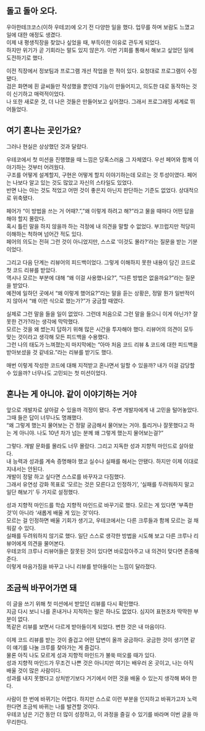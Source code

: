 ## 돌고 돌아 오다.

우아한테크코스(이하 우테코)에 오기 전 다양한 일을 했다. 업무를 하며 보람도 느꼈고 일에 대한 애정도 생겼다.  
이제 내 평생직장을 찾았나 싶었을 때, 부득이한 이유로 관두게 되었다.  
하지만 위기가 곧 기회라는 말도 있지 않은가. 이번 기회를 통해서 해보고 싶었던 일에 도전하기로 했다.  

이전 직장에서 정보팀과 프로그램 개선 작업을 한 적이 있다. 요청대로 프로그램이 수정됐다.  
검은 화면에 흰 글씨들만 작성했을 뿐인데 기능이 만들어지고, 의도한 대로 동작하는 것이 신기하고 매력적이었다.  
나 또한 새로운 것, 더 나은 것들은 만들어보고 싶어졌다. 그래서 프로그래밍 세계로 뛰어들었다.  

## 여기 혼나는 곳인가요?

그러나 현실은 상상했던 것과 달랐다.  

우테코에서 첫 미션을 진행했을 때 느낌은 당혹스러움 그 자체였다. 우선 페어와 함께 이야기하는 것부터 어려웠다.  
구조를 어떻게 설계할지, 구현은 어떻게 할지 이야기하는데 모르는 것 투성이였다. 페어는 나보다 알고 있는 것도 많았고 자신의 스타일도 있었다.  
반면 나는 아는 것도 적었고 어떤 것이 좋은지 아닌지 판단하는 기준도 없었다. 상대적으로 위축됐다.  

페어가 “이 방법을 쓰는 거 어때?.”,”왜 이렇게 하려고 해?”라고 물을 때마다 어떤 답을 해야 할지 몰랐다.  
혹시 틀린 말을 하지 않을까 하는 걱정에 내 의견을 말할 수 없었다. 부끄럽지만 적당히 이해하는 척하며 넘어간 적도 있다.  
페어의 의도는 전혀 그런 것이 아니었지만, 스스로 ‘이것도 몰라?’라는 질문을 받는 기분이었다.  

그리고 다음 단계는 리뷰어의 피드백이었다. 그렇게 이해하지 못한 내용이 담긴 코드로 첫 코드 리뷰를 받았다.  
역시나 모르는 부분에 대해 “왜 이걸 사용했나요?”, “다른 방법은 없을까요?”라는 질문을 받았다.  
예전에 일하던 곳에서 “왜 이렇게 했어요?”라는 말을 듣는 상황은, 정말 뭔가 일반적이지 않아서 “왜 이런 식으로 했는가?”가 궁금할 때였다.  

실제로 그런 말을 들을 일이 없었다. 그런데 처음으로 그런 말을 들으니 이게 아닌가? 잘못한 건가?라는 생각에 막막했다.  
모르는 것을 왜 썼는지 답하기 위해 많은 시간을 투자해야 했다. 리뷰어의 의견이 모두 맞는 것이라고 생각해 모든 피드백을 수용했다.  
그런 나의 태도가 느껴졌는지 마지막에는 “아마 처음 코드 리뷰 & 코드에 대한 피드백을 받아보셨을 것 같네요.”라는 리뷰를 받기도 했다.  

매번 이렇게 작성한 코드에 대해 지적받고 혼나면서 일할 수 있을까? 내가 이걸 감당할 수 있을까? 너무나도 고민되는 첫 미션이었다.  

## 혼나는 게 아니야. 같이 이야기하는 거야

앞으로 개발자로 살아갈 수 있을까 걱정이 됐다. 주변 개발자에게 내 고민을 털어놓았다. 그때 들은 답이 너무나도 명쾌했다.  
“왜 그렇게 했는지 물어보는 건 정말 궁금해서 물어보는 거야. 틀리거나 잘못했다고 하는 게 아니야. 나도 10년 차가 넘는 분께 왜 그렇게 했는지 물어보는걸?”  

그렇다. 개발 문화를 몰라도 너무 몰랐다. 그리고 지독한 성과 지향적 마인드로 살아왔다.  
내 능력과 성과를 계속 증명해야 했고 실수나 실패를 해서는 안됐다. 하지만 이제 이대로 지내서는 안된다.  
개발이 정말 하고 싶다면 스스로를 바꾸자고 다짐했다.  
그래서 유연성 강화 목표로 ‘모르는 것은 모른다고 인정하기’, ‘실패를 두려워하지 말고 일단 해보기’ 두 가지로 설정했다.  

성과 지향적 마인드를 학습 지향적 마인드로 바꾸기로 했다. 모르는 게 있다면 ‘부족한 것’이 아니라 ‘새롭게 배울 게 있는 것’이다.  
모르는 걸 인정하면 배울 기회가 생기고, 우테코에서는 다른 크루들과 함께 모르는 걸 채워갈 수 있다.  
실패를 두려워하지 않기로 했다. 일단 스스로 생각한 방법을 시도해 보고 다른 크루나 리뷰어에게 의견을 물어본다.  
우테코의 크루나 리뷰어들은 잘못된 것이 있다면 바로잡아주고 내 의견이 맞다면 존중해준다.  
이렇게 마음가짐을 바꾸고 나니 리뷰를 받아들이는 느낌이 달라졌다.  

## 조금씩 바꾸어가면 돼

이 글을 쓰기 위해 첫 미션에서 받았던 리뷰를 다시 확인했다.  
지금 다시 보니 나를 혼내거나 지적하는 말은 하나도 없었다. 심지어 표현조차 딱딱한 부분이 없다.  
똑같은 리뷰를 보면서 다르게 받아들이게 되었다. 변한 것은 내 마음이다.  

이제 코드 리뷰를 받는 것이 즐겁고 어떤 답변이 올까 궁금하다. 궁금한 것이 생기면 같이 얘기를 나눌 크루를 찾아가는 게 즐겁다.  
물론 아직 나도 모르게 성과 지향적 마인드가 불쑥 떠오를 때가 있다.  
성과 지향적 마인드가 무조건 나쁜 것은 아니지만 여기는 배우러 온 곳이고, 나는 아직 배울 것이 많은 사람이다.  
성과를 내지 못했다고 상처받기보다 거기에서 어떤 것을 배울 수 있는지 생각해 봐야 한다.  

사람이 한 번에 바뀌기는 어렵다. 하지만 스스로 이런 부분을 인지하고 바꿔가고자 노력한다면 조금씩 바뀌는 나를 발견할 것이다.  
우테코 남은 기간 동안 더 많이 성장하고, 이 과정을 즐길 수 있기를 바라며 이번 글을 마무리한다.  
